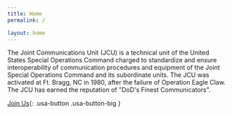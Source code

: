 ```yaml
---
title: Home
permalink: /

layout: home
---
```



The Joint Communications Unit (JCU) is a technical unit of the United States Special Operations Command charged to standardize and ensure interoperability of communication procedures and equipment of the Joint Special Operations Command and its subordinate units. The JCU was activated at Ft. Bragg, NC in 1980, after the failure of Operation Eagle Claw. The JCU has earned the reputation of "DoD's Finest Communicators".

[Join Us](~/join/process/){: .usa-button .usa-button-big }
